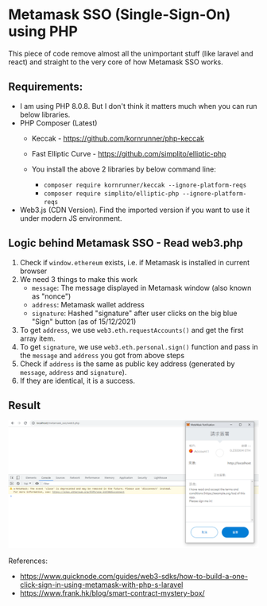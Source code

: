 # Metamask SSO (Single-Sign-On) using PHP

This piece of code remove almost all the unimportant stuff (like laravel and react) and straight to the very core of how Metamask SSO works.

## Requirements:
- I am using PHP 8.0.8.  But I don't think it matters much when you can run below libraries.
- PHP Composer (Latest)
  - Keccak - https://github.com/kornrunner/php-keccak
  - Fast Elliptic Curve - https://github.com/simplito/elliptic-php

  - You install the above 2 libraries by below command line:
    - `composer require kornrunner/keccak --ignore-platform-reqs`
    - `composer require simplito/elliptic-php --ignore-platform-reqs`
- Web3.js (CDN Version).  Find the imported version if you want to use it under modern JS environment.

## Logic behind Metamask SSO - Read web3.php

1. Check if `window.ethereum` exists, i.e. if Metamask is installed in current browser
2. We need 3 things to make this work
    - `message`: The message displayed in Metamask window (also known as "nonce")
    - `address`: Metamask wallet address
    - `signature`: Hashed "signature" after user clicks on the big blue "Sign" button (as of 15/12/2021)
4. To get `address`, we use `web3.eth.requestAccounts()` and get the first array item.
5. To get `signature`, we use `web3.eth.personal.sign()` function and pass in the `message` and `address` you got from above steps
6. Check if `address` is the same as public key address (generated by `message`, `address` and `signature`).
7. If they are identical, it is a success.

## Result
![001](001.png)


References:
- https://www.quicknode.com/guides/web3-sdks/how-to-build-a-one-click-sign-in-using-metamask-with-php-s-laravel
- https://www.frank.hk/blog/smart-contract-mystery-box/
